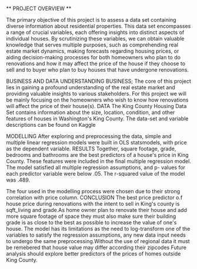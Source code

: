 ** PROJECT OVERVIEW **

The primary objective of this project is to assess a data set containing diverse
information about residential properties. This data set encompasses a range of crucial
variables, each offering insights into distinct aspects of individual houses. By
scrutinizing these variables, we can obtain valuable knowledge that serves multiple
purposes, such as comprehending real estate market dynamics, making forecasts
regarding housing prices, or aiding decision-making processes for both homeowners
who plan to do renovations and how it may affect the price of the house if they choose
to sell and to buyer who plan to buy houses that have undergone renovations. 

BUSINESS AND DATA UNDERSTANDING
BUSINESS;
The core of this project lies in gaining a profound understanding of the real estate
market and providing valuable insights to various stakeholders. For this project we
will be mainly focusing on the homeowners who wish to know how renovations will
affect the price of their house(s). DATA
The King County Housing Data Set contains information about the size, location, condition, and other features of houses in Washington's King County. The data-set
and variable descriptions can be found on Kaggle

MODELLING
After exploring and preprocessing the data, simple and multiple linear regression
models were built in OLS statsmodels, with price as the dependent variable. RESULTS
Together, square footage, grade, bedrooms and bathrooms are the best predictors of a
house's price in King County. These features were included in the final multiple
regression model. The model satisfied all multiple regression assumptions, and p- values for each predictor variable were below .05. The r-squared value of the model
was .489.

The four used in the modelling process were chosen due to their strong
correlation with price column. CONCLUSION
The best price predictor o.f house price during renovations with the intent to sell in
King's county is sqft_living and grade.As home owner plan to renovate their house
and add more square footage of space they must also make sure their building grade is
as close to the best as possible to increase the value of one's house. The model has its limitations as the need to log-transform one of the variables to
satisfy the regression assumptions, any new data input needs to undergo the same
preprocessing.Without the use of regional data it must be remebered that house value
may differ according their zipcodes
Future analysis should explore better predictors of the prices of homes outside King
County.
